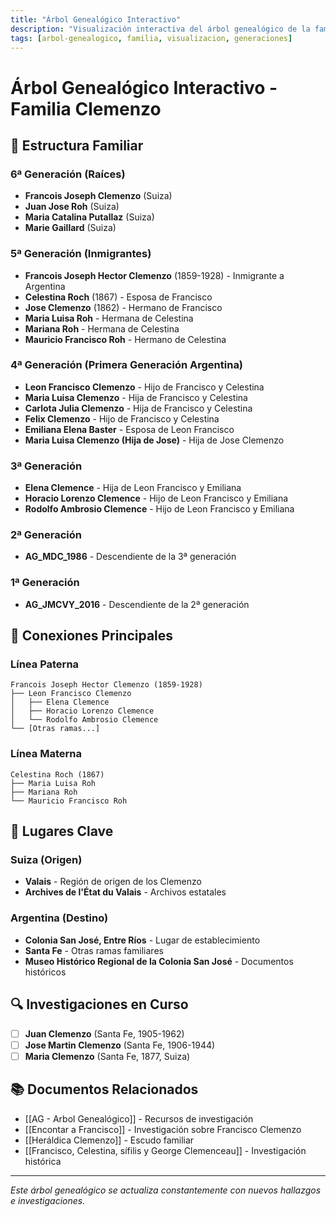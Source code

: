 ```yaml
---
title: "Árbol Genealógico Interactivo"
description: "Visualización interactiva del árbol genealógico de la familia Clemenzo"
tags: [arbol-genealogico, familia, visualizacion, generaciones]
---
```


# Árbol Genealógico Interactivo - Familia Clemenzo

## 🌳 Estructura Familiar

### 6ª Generación (Raíces)
- **Francois Joseph Clemenzo** (Suiza)
- **Juan Jose Roh** (Suiza)
- **Maria Catalina Putallaz** (Suiza)
- **Marie Gaillard** (Suiza)

### 5ª Generación (Inmigrantes)
- **Francois Joseph Hector Clemenzo** (1859-1928) - Inmigrante a Argentina
- **Celestina Roch** (1867) - Esposa de Francisco
- **Jose Clemenzo** (1862) - Hermano de Francisco
- **Maria Luisa Roh** - Hermana de Celestina
- **Mariana Roh** - Hermana de Celestina
- **Mauricio Francisco Roh** - Hermano de Celestina

### 4ª Generación (Primera Generación Argentina)
- **Leon Francisco Clemenzo** - Hijo de Francisco y Celestina
- **Maria Luisa Clemenzo** - Hija de Francisco y Celestina
- **Carlota Julia Clemenzo** - Hija de Francisco y Celestina
- **Felix Clemenzo** - Hijo de Francisco y Celestina
- **Emiliana Elena Baster** - Esposa de Leon Francisco
- **Maria Luisa Clemenzo (Hija de Jose)** - Hija de Jose Clemenzo

### 3ª Generación
- **Elena Clemence** - Hija de Leon Francisco y Emiliana
- **Horacio Lorenzo Clemence** - Hijo de Leon Francisco y Emiliana
- **Rodolfo Ambrosio Clemence** - Hijo de Leon Francisco y Emiliana

### 2ª Generación
- **AG_MDC_1986** - Descendiente de la 3ª generación

### 1ª Generación
- **AG_JMCVY_2016** - Descendiente de la 2ª generación

## 🔗 Conexiones Principales

### Línea Paterna
```
Francois Joseph Hector Clemenzo (1859-1928)
├── Leon Francisco Clemenzo
│   ├── Elena Clemence
│   ├── Horacio Lorenzo Clemence
│   └── Rodolfo Ambrosio Clemence
└── [Otras ramas...]
```

### Línea Materna
```
Celestina Roch (1867)
├── Maria Luisa Roh
├── Mariana Roh
└── Mauricio Francisco Roh
```

## 📍 Lugares Clave

### Suiza (Origen)
- **Valais** - Región de origen de los Clemenzo
- **Archives de l'État du Valais** - Archivos estatales

### Argentina (Destino)
- **Colonia San José, Entre Ríos** - Lugar de establecimiento
- **Santa Fe** - Otras ramas familiares
- **Museo Histórico Regional de la Colonia San José** - Documentos históricos

## 🔍 Investigaciones en Curso

- [ ] **Juan Clemenzo** (Santa Fe, 1905-1962)
- [ ] **Jose Martin Clemenzo** (Santa Fe, 1906-1944)
- [ ] **Maria Clemenzo** (Santa Fe, 1877, Suiza)

## 📚 Documentos Relacionados

- [[AG - Arbol Genealógico]] - Recursos de investigación
- [[Encontar a Francisco]] - Investigación sobre Francisco Clemenzo
- [[Heráldica Clemenzo]] - Escudo familiar
- [[Francisco, Celestina, sífilis y George Clemenceau]] - Investigación histórica

---

*Este árbol genealógico se actualiza constantemente con nuevos hallazgos e investigaciones.*
